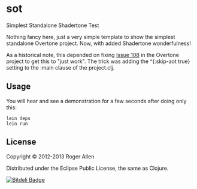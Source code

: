 # sot

Simplest Standalone Shadertone Test

Nothing fancy here, just a very simple template to show the simplest
standalone Overtone project.  Now, with added Shadertone wonderfulness!

As a historical note, this depended on fixing [Issue
108](https://github.com/overtone/overtone/issues/108) in the Overtone
project to get this to "just work".  The trick was adding the
^{:skip-aot true} setting to the :main clause of the project.clj.

## Usage

You will hear and see a demonstration for a few seconds after doing
only this:

    lein deps
    lein run

## License

Copyright © 2012-2013 Roger Allen

Distributed under the Eclipse Public License, the same as Clojure.


[![Bitdeli Badge](https://d2weczhvl823v0.cloudfront.net/rogerallen/sot/trend.png)](https://bitdeli.com/free "Bitdeli Badge")

